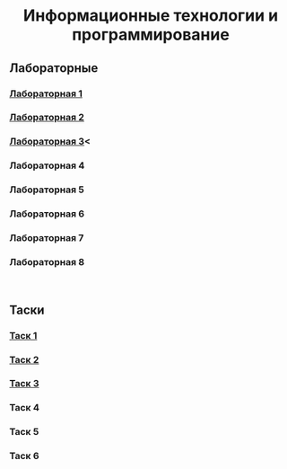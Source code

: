 <h1 align="center">Информационные технологии и программирование</h1>
<h2>Лабораторные</h2>
<h3><a href="https://github.com/Mayum1/ITaP/tree/main/src/Lab1">Лабораторная 1</a></h3>
<h3><a href="https://github.com/Mayum1/ITaP/tree/main/src/Lab2">Лабораторная 2</a></h3>
<h3><a href="https://github.com/Mayum1/ITaP/tree/main/src/Lab3">Лабораторная 3</a><</h3>
<h3>Лабораторная 4</h3>
<h3>Лабораторная 5</h3>
<h3>Лабораторная 6</h3>
<h3>Лабораторная 7</h3>
<h3>Лабораторная 8</h3>
<br>
<h2>Таски</h2>
<h3><a href="https://github.com/Mayum1/ITaP/tree/main/src/Task1">Таск 1</a></h3>
<h3><a href="https://github.com/Mayum1/ITaP/tree/main/src/Task2">Таск 2</a></h3>
<h3><a href="https://github.com/Mayum1/ITaP/tree/main/src/Task3">Таск 3</a></h3>
<h3>Таск 4</h3>
<h3>Таск 5</h3>
<h3>Таск 6</h3>
